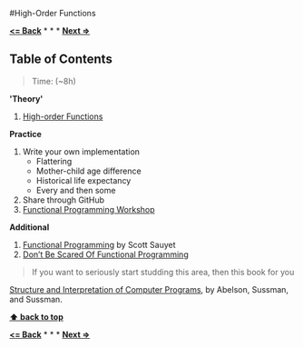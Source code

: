 #High-Order Functions

**[<= Back](functions-and-data-structures.md)**		*	*	*	**[Next =>](the-secret-life-of-objects.md)**

## Table of Contents

> Time: (~8h)

**'Theory'**

1. [High-order Functions](http://eloquentjavascript.net/05_higher_order.html)

**Practice**

1. Write your own implementation
	* Flattering
	* Mother-child age difference 
	* Historical life expectancy
	* Every and then some
1. Share through GitHub
1. [Functional Programming  Workshop](https://github.com/timoxley/functional-javascript-workshop)

**Additional**

1. [Functional Programming](http://scott.sauyet.com/Javascript/Talk/FunctionalProgramming/) by Scott Sauyet
1. [Don’t Be Scared Of Functional Programming](http://www.smashingmagazine.com/2014/07/02/dont-be-scared-of-functional-programming/)

>If you want to seriously start studding this area, then this book for you 

 [Structure and Interpretation of Computer Programs](https://mitpress.mit.edu/sicp/), by Abelson, Sussman, and Sussman.


**[⬆ back to top](#table-of-contents)**

**[<= Back](functions-and-data-structures.md)**		*	*	*	**[Next =>](the-secret-life-of-objects.md)**





